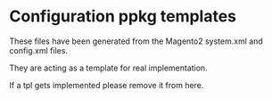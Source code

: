 # Configuration ppkg templates

These files have been generated from the Magento2 system.xml and config.xml files.

They are acting as a template for real implementation.

If a tpl gets implemented please remove it from here.
